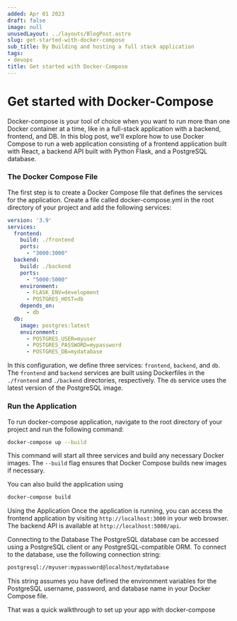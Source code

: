 ```yaml
---
added: Apr 01 2023
draft: false
image: null
unusedLayout: ../layouts/BlogPost.astro
slug: get-started-with-docker-compose
sub_title: By Building and hosting a full stack application
tags:
- devops
title: Get started with Docker-Compose
---
```


# Get started with Docker-Compose

Docker-compose is your tool of choice when you want to run more than one Docker container at a time, like in a full-stack application with a backend, frontend, and DB. In this blog post, we'll explore how to use Docker Compose to run a web application consisting of a frontend application built with React, a backend API built with Python Flask, and a PostgreSQL database.

### The Docker Compose File&#x20;

The first step is to create a Docker Compose file that defines the services for the application. Create a file called docker-compose.yml in the root directory of your project and add the following services:

```yaml
version: '3.9'
services:
  frontend:
    build: ./frontend
    ports:
      - "3000:3000"
  backend:
    build: ./backend
    ports:
      - "5000:5000"
    environment:
      - FLASK_ENV=development
      - POSTGRES_HOST=db
    depends_on:
      - db
  db:
    image: postgres:latest
    environment:
      - POSTGRES_USER=myuser
      - POSTGRES_PASSWORD=mypassword
      - POSTGRES_DB=mydatabase
```

In this configuration, we define three services: `frontend`, `backend`, and `db`. The `frontend` and `backend` services are built using Dockerfiles in the `./frontend` and `./backend` directories, respectively. The `db` service uses the latest version of the PostgreSQL image.

### Run the Application&#x20;

To run docker-compose application, navigate to the root directory of your project and run the following command:

```bash
docker-compose up --build
```

This command will start all three services and build any necessary Docker images. The `--build` flag ensures that Docker Compose builds new images if necessary.

You can also build the application using&#x20;

```bash
docker-compose build
```

Using the Application Once the application is running, you can access the frontend application by visiting `http://localhost:3000` in your web browser. The backend API is available at `http://localhost:5000/api`.

Connecting to the Database The PostgreSQL database can be accessed using a PostgreSQL client or any PostgreSQL-compatible ORM. To connect to the database, use the following connection string:

```bash
postgresql://myuser:mypassword@localhost/mydatabase
```

This string assumes you have defined the environment variables for the PostgreSQL username, password, and database name in your Docker Compose file.



That was a quick walkthrough to set up your app with docker-compose